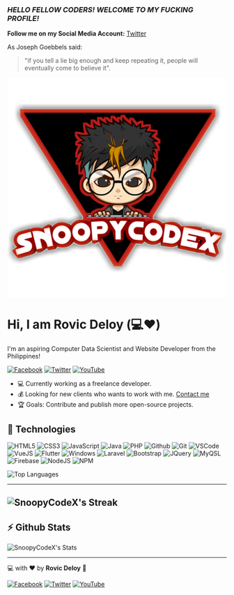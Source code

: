### *HELLO FELLOW CODERS! WELCOME TO MY FUCKING PROFILE!*

<!--
**RovicDeloy2/RovicDeloy2** is a ✨ _special_ ✨ repository because its `README.md` (this file) appears on your GitHub profile.


-->
**Follow me on my Social Media Account:**
[Twitter](http://twitter.com/RovicDeloy2)


As Joseph Goebbels said:

> "if you tell a lie big enough and keep repeating it, people will eventually come to believe it".


![SnoopyCodeX](https://raw.githubusercontent.com/SnoopyCodeX/SnoopyCodeX/master/res/img/profile.png)

# Hi, I am Rovic Deloy (:computer::heart:)

I'm an aspiring Computer Data Scientist and Website Developer from the Philippines!

[![Facebook](https://img.shields.io/badge/facebook-%231877F2.svg?&style=for-the-badge&logo=facebook&logoColor=white)](https://facebook.com/RovicDeloyTV) 
[![Twitter](https://img.shields.io/badge/twitter-%231DA1F2.svg?&style=for-the-badge&logo=twitter&logoColor=white)](https://twitter.com/RovicDeloy2) 
[![YouTube](https://img.shields.io/badge/youtube-%23FF0000.svg?&style=for-the-badge&logo=youtube&logoColor=white)](https://m.youtube.com/channel/UCZhAG9pz_YzNAOiQelO5tCQ)

- :computer: Currently working as a freelance developer.
- :moneybag: Looking for new clients who wants to work with me. [Contact me](mailto:johnroy062102calimlim@gmail.com)
- :trophy: Goals: Contribute and publish more open-source projects.


## :wrench: Technologies

![HTML5](https://img.icons8.com/color/30/html-5.png)
![CSS3](https://img.icons8.com/color/30/css3.png)
![JavaScript](https://img.icons8.com/color/30/javascript.png)
![Java](https://img.icons8.com/color/30/000000/java-coffee-cup-logo--v1.png)
![PHP](https://img.icons8.com/color/30/php.png)
![Github](https://img.icons8.com/material-outlined/30/github.png)
![Git](https://img.icons8.com/color/30/git.png)
![VSCode](https://img.icons8.com/color/30/visual-studio-code-2019.png)
![VueJS](https://img.icons8.com/color/30/vue-js.png)
![Flutter](https://img.icons8.com/color/30/flutter.png)
![Windows](https://img.icons8.com/color/30/windows-10.png)
![Laravel](https://img.icons8.com/fluency/30/000000/laravel.png)
![Bootstrap](https://img.icons8.com/color/30/000000/bootstrap.png)
![JQuery](https://img.icons8.com/ios-filled/30/4a90e2/jquery.png)
![MyQSL](https://img.icons8.com/fluency/48/4a90e2/mysql-logo.png)
![Firebase](https://img.icons8.com/color/30/4a90e2/firebase.png)
![NodeJS](https://img.icons8.com/color/30/nodejs.png)
![NPM](https://img.icons8.com/color/30/npm.png)

![Top Languages](https://github-readme-stats.vercel.app/api/top-langs/?username=SnoopyCodeX&theme=radical&show_icons=true&hide_border=true&layout=compact)

---
![SnoopyCodeX's Streak](https://github-readme-streak-stats.herokuapp.com/?user=SnoopyCodeX&theme=radical&hide_border=true)
---

## :zap: Github Stats

![SnoopyCodeX's Stats](https://github-readme-stats.vercel.app/api?username=SnoopyCodeX&theme=radical&show_icons=true&hide_border=true&count_private=true)

---

:computer: with :heart: by **Rovic Deloy** :muscle:

[![Facebook](https://img.shields.io/badge/facebook-%231877F2.svg?&style=for-the-badge&logo=facebook&logoColor=white)](https://facebook.com/RovicDeloyTV) [![Twitter](https://img.shields.io/badge/twitter-%231DA1F2.svg?&style=for-the-badge&logo=twitter&logoColor=white)](https://twitter.com/RovicDeloy2) [![YouTube](https://img.shields.io/badge/youtube-%23FF0000.svg?&style=for-the-badge&logo=youtube&logoColor=white)](https://m.youtube.com/channel/UCZhAG9pz_YzNAOiQelO5tCQ  )

